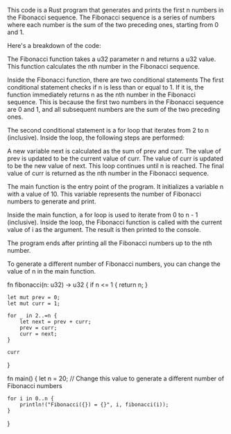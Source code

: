 This code is a Rust program that generates and prints the first n numbers in the Fibonacci sequence.
The Fibonacci sequence is a series of numbers where each number is the sum of the two preceding ones, starting from 0 and 1.

Here's a breakdown of the code:

The Fibonacci function takes a u32 parameter n and returns a u32 value. This function calculates the nth number in the Fibonacci sequence.

Inside the Fibonacci function, there are two conditional statements The first conditional statement checks if n is less than or equal to 1. 
If it is, the function immediately returns n as the nth number in the Fibonacci sequence. 
This is because the first two numbers in the Fibonacci sequence are 0 and 1, and all subsequent numbers are the sum of the two preceding ones.

The second conditional statement is a for loop that iterates from 2 to n (inclusive). Inside the loop, the following steps are performed:

A new variable next is calculated as the sum of prev and curr.
The value of prev is updated to be the current value of curr.
The value of curr is updated to be the new value of next.
This loop continues until n is reached. The final value of curr is returned as the nth number in the Fibonacci sequence.

The main function is the entry point of the program. It initializes a variable n with a value of 10. This variable represents the number of Fibonacci numbers to generate and print.

Inside the main function, a for loop is used to iterate from 0 to n - 1 (inclusive). Inside the loop, the Fibonacci function is called with the current value of i as the argument. The result is then printed to the console.

The program ends after printing all the Fibonacci numbers up to the nth number.

To generate a different number of Fibonacci numbers, you can change the value of n in the main function.



fn fibonacci(n: u32) -> u32 {
    if n <= 1 {
        return n;
    }

    let mut prev = 0;
    let mut curr = 1;

    for _ in 2..=n {
        let next = prev + curr;
        prev = curr;
        curr = next;
    }

    curr
}

fn main() {
    let n = 20; // Change this value to generate a different number of Fibonacci numbers

    for i in 0..n {
        println!("Fibonacci({}) = {}", i, fibonacci(i));
    }
}
